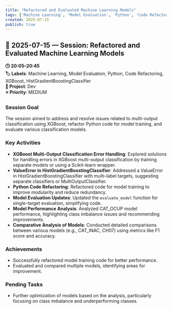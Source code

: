 ```yaml
---
title: "Refactored and Evaluated Machine Learning Models"
tags: ['Machine Learning', 'Model Evaluation', 'Python', 'Code Refactoring', 'XGBoost', 'HistGradientBoostingClassifier']
created: 2025-07-15
publish: true
---
```


## 📅 2025-07-15 — Session: Refactored and Evaluated Machine Learning Models

**🕒 20:05–20:45**  
**🏷️ Labels**: Machine Learning, Model Evaluation, Python, Code Refactoring, XGBoost, HistGradientBoostingClassifier  
**📂 Project**: Dev  
**⭐ Priority**: MEDIUM  


### Session Goal
The session aimed to address and resolve issues related to multi-output classification using XGBoost, refactor Python code for model training, and evaluate various classification models.

### Key Activities
- **XGBoost Multi-Output Classification Error Handling**: Explored solutions for handling errors in XGBoost multi-output classification by training separate models or using a Scikit-learn wrapper.
- **ValueError in HistGradientBoostingClassifier**: Addressed a ValueError in HistGradientBoostingClassifier with multi-label targets, suggesting separate classifiers or MultiOutputClassifier.
- **Python Code Refactoring**: Refactored code for model training to improve modularity and reduce redundancy.
- **Model Evaluation Updates**: Updated the `evaluate_model` function for single-target evaluation, simplifying code.
- **Model Performance Analysis**: Analyzed CAT_OCUP model performance, highlighting class imbalance issues and recommending improvements.
- **Comparative Analysis of Models**: Conducted detailed comparisons between various models (e.g., CAT_INAC, CH07) using metrics like F1 score and accuracy.

### Achievements
- Successfully refactored model training code for better performance.
- Evaluated and compared multiple models, identifying areas for improvement.

### Pending Tasks
- Further optimization of models based on the analysis, particularly focusing on class imbalance and underperforming classes.
